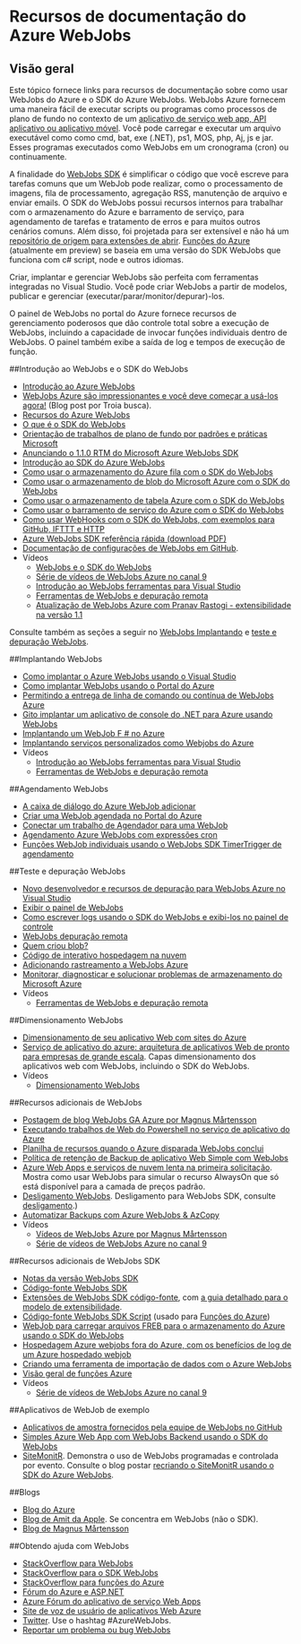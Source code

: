 <properties 
    pageTitle="Recursos de documentação do Azure WebJobs" 
    description="Recursos recomendados para aprender como usar WebJobs do Azure e o SDK do Azure WebJobs." 
    services="app-service" 
    documentationCenter=".net" 
    authors="tdykstra" 
    manager="wpickett" 
    editor="jimbe"/>

<tags 
    ms.service="app-service" 
    ms.workload="na" 
    ms.tgt_pltfrm="na" 
    ms.devlang="na" 
    ms.topic="article" 
    ms.date="10/28/2016" 
    ms.author="tdykstra"/>

# <a name="azure-webjobs-documentation-resources"></a>Recursos de documentação do Azure WebJobs

## <a name="overview"></a>Visão geral

Este tópico fornece links para recursos de documentação sobre como usar WebJobs do Azure e o SDK do Azure WebJobs. WebJobs Azure fornecem uma maneira fácil de executar scripts ou programas como processos de plano de fundo no contexto de um [aplicativo de serviço web app, API aplicativo ou aplicativo móvel](../app-service/app-service-value-prop-what-is.md). Você pode carregar e executar um arquivo executável como como cmd, bat, exe (.NET), ps1, MOS, php, Aj, js e jar. Esses programas executados como WebJobs em um cronograma (cron) ou continuamente.

A finalidade do [WebJobs SDK](websites-webjobs-resources.md) é simplificar o código que você escreve para tarefas comuns que um WebJob pode realizar, como o processamento de imagens, fila de processamento, agregação RSS, manutenção de arquivo e enviar emails. O SDK do WebJobs possui recursos internos para trabalhar com o armazenamento do Azure e barramento de serviço, para agendamento de tarefas e tratamento de erros e para muitos outros cenários comuns. Além disso, foi projetada para ser extensível e não há um [repositório de origem para extensões de abrir](https://github.com/Azure/azure-webjobs-sdk-extensions/wiki/Binding-Extensions-Overview). [Funções do Azure](../azure-functions/functions-overview.md) (atualmente em preview) se baseia em uma versão do SDK WebJobs que funciona com c# script, node e outros idiomas. 

Criar, implantar e gerenciar WebJobs são perfeita com ferramentas integradas no Visual Studio. Você pode criar WebJobs a partir de modelos, publicar e gerenciar (executar/parar/monitor/depurar)-los. 

O painel de WebJobs no portal do Azure fornece recursos de gerenciamento poderosos que dão controle total sobre a execução de WebJobs, incluindo a capacidade de invocar funções individuais dentro de WebJobs. O painel também exibe a saída de log e tempos de execução de função. 

##<a name="getstarted"></a>Introdução ao WebJobs e o SDK do WebJobs

* [Introdução ao Azure WebJobs](http://www.hanselman.com/blog/IntroducingWindowsAzureWebJobs.aspx)
* [WebJobs Azure são impressionantes e você deve começar a usá-los agora!](http://www.troyhunt.com/2015/01/azure-webjobs-are-awesome-and-you.html) (Blog post por Troia busca).
* [Recursos do Azure WebJobs](/blog/2014/10/22/webjobs-goes-into-full-production/)
* [O que é o SDK do WebJobs](websites-dotnet-webjobs-sdk.md)
* [Orientação de trabalhos de plano de fundo por padrões e práticas Microsoft](/documentation/articles/best-practices-background-jobs/)
* [Anunciando o 1.1.0 RTM do Microsoft Azure WebJobs SDK](/blog/azure-webjobs-sdk-1-1-0-rtm/)
* [Introdução ao SDK do Azure WebJobs](websites-dotnet-webjobs-sdk-get-started.md)
* [Como usar o armazenamento do Azure fila com o SDK do WebJobs](websites-dotnet-webjobs-sdk-storage-queues-how-to.md)
* [Como usar o armazenamento de blob do Microsoft Azure com o SDK do WebJobs](websites-dotnet-webjobs-sdk-storage-blobs-how-to.md)
* [Como usar o armazenamento de tabela Azure com o SDK do WebJobs](websites-dotnet-webjobs-sdk-storage-tables-how-to.md)
* [Como usar o barramento de serviço do Azure com o SDK do WebJobs](websites-dotnet-webjobs-sdk-service-bus.md)
* [Como usar WebHooks com o SDK do WebJobs, com exemplos para GitHub, IFTTT e HTTP](https://github.com/Azure/azure-webjobs-sdk-extensions/wiki/WebHooks-Walkthrough)
* [Azure WebJobs SDK referência rápida (download PDF)](http://go.microsoft.com/fwlink/?LinkID=524028&clcid=0x409)
* [Documentação de configurações de WebJobs em GitHub](https://github.com/projectkudu/kudu/wiki/Web-jobs).
* Vídeos
    * [WebJobs e o SDK do WebJobs](http://channel9.msdn.com/Shows/Cloud+Cover/Episode-153-WebJobs-with-Pranav-Rastogi?utm_source=dlvr.it&utm_medium=twitter)
    * [Série de vídeos de WebJobs Azure no canal 9](http://channel9.msdn.com/Tags/azurefridaywebjobs)
    * [Introdução ao WebJobs ferramentas para Visual Studio](http://channel9.msdn.com/Shows/Web+Camps+TV/Introducing-WebJobs-Tooling-for-Visual-Studio-with-Brady-Gaster) 
    * [Ferramentas de WebJobs e depuração remota](http://channel9.msdn.com/Shows/Web+Camps+TV/WebJobs-GA-Series-Episode-1-WebJobs-Tooling-with-Brady-Gaster)
    * [Atualização de WebJobs Azure com Pranav Rastogi - extensibilidade na versão 1.1](https://channel9.msdn.com/Shows/Cloud+Cover/Episode-183-Azure-WebJobs-Update-with-Pranav-Rastogi)

Consulte também as seções a seguir no [WebJobs Implantando](#deploy) e [teste e depuração WebJobs](#debug).

##<a name="deploy"></a>Implantando WebJobs

* [Como implantar o Azure WebJobs usando o Visual Studio](websites-dotnet-deploy-webjobs.md)
* [Como implantar WebJobs usando o Portal do Azure](web-sites-create-web-jobs.md)
* [Permitindo a entrega de linha de comando ou contínua de WebJobs Azure](https://azure.microsoft.com/blog/2014/08/18/enabling-command-line-or-continuous-delivery-of-azure-webjobs/)
* [Gito implantar um aplicativo de console do .NET para Azure usando WebJobs](http://blog.amitapple.com/post/73574681678/git-deploy-console-app/)
* [Implantando um WebJob F # no Azure](http://blogs.msdn.com/b/dave_crooks_dev_blog/archive/2015/02/18/deploying-f-web-job-to-azure.aspx)
* [Implantando serviços personalizados como Webjobs do Azure](http://withouttheloop.com/articles/2015-06-23-deploying-custom-services-as-azure-webjobs/)
* Vídeos
    * [Introdução ao WebJobs ferramentas para Visual Studio](http://channel9.msdn.com/Shows/Web+Camps+TV/Introducing-WebJobs-Tooling-for-Visual-Studio-with-Brady-Gaster) 
    * [Ferramentas de WebJobs e depuração remota](http://channel9.msdn.com/Shows/Web+Camps+TV/WebJobs-GA-Series-Episode-1-WebJobs-Tooling-with-Brady-Gaster) 

##<a name="schedule"></a>Agendamento WebJobs

* [A caixa de diálogo do Azure WebJob adicionar](websites-dotnet-deploy-webjobs.md#configure)
* [Criar uma WebJob agendada no Portal do Azure](web-sites-create-web-jobs.md#CreateScheduled)
* [Conectar um trabalho de Agendador para uma WebJob](http://blog.davidebbo.com/2015/05/scheduled-webjob.html)
* [Agendamento Azure WebJobs com expressões cron](http://blog.amitapple.com/post/2015/06/scheduling-azure-webjobs/)
* [Funções WebJob individuais usando o WebJobs SDK TimerTrigger de agendamento](websites-dotnet-webjobs-sdk.md#schedule)

##<a name="debug"></a>Teste e depuração WebJobs

* [Novo desenvolvedor e recursos de depuração para WebJobs Azure no Visual Studio](http://blogs.msdn.com/b/webdev/archive/2014/11/12/new-developer-and-debugging-features-for-azure-webjobs-in-visual-studio.aspx)
* [Exibir o painel de WebJobs](websites-dotnet-webjobs-sdk-get-started.md#view-the-webjobs-sdk-dashboard)
* [Como escrever logs usando o SDK do WebJobs e exibi-los no painel de controle](websites-dotnet-webjobs-sdk-storage-queues-how-to.md#logs)
* [WebJobs depuração remota](web-sites-dotnet-troubleshoot-visual-studio.md#remotedebugwj)
* [Quem criou blob?](http://blogs.msdn.com/b/jmstall/archive/2014/02/19/who-wrote-that-blob.aspx) 
* [Código de interativo hospedagem na nuvem](http://blogs.msdn.com/b/jmstall/archive/2014/04/26/hosting-interactive-code-in-the-cloud.aspx)
* [Adicionando rastreamento a WebJobs Azure](http://blogs.msdn.com/b/mcsuksoldev/archive/2014/09/04/adding-trace-to-azure-web-sites-and-web-jobs.aspx)
* [Monitorar, diagnosticar e solucionar problemas de armazenamento do Microsoft Azure](../storage/storage-monitoring-diagnosing-troubleshooting.md)
* Vídeos
    * [Ferramentas de WebJobs e depuração remota](http://channel9.msdn.com/Shows/Web+Camps+TV/WebJobs-GA-Series-Episode-1-WebJobs-Tooling-with-Brady-Gaster) 

##<a name="scale"></a>Dimensionamento WebJobs

* [Dimensionamento de seu aplicativo Web com sites do Azure](http://msdn.microsoft.com/magazine/dn786914.aspx)
* [Serviço de aplicativo do azure: arquitetura de aplicativos Web de pronto para empresas de grande escala](https://channel9.msdn.com/Events/Build/2014/3-626). Capas dimensionamento dos aplicativos web com WebJobs, incluindo o SDK do WebJobs.
* Vídeos
    * [Dimensionamento WebJobs](http://channel9.msdn.com/Shows/Azure-Friday/Azure-WebJobs-105-Scaling-out-Web-Jobs)

##<a name="additional"></a>Recursos adicionais de WebJobs

* [Postagem de blog WebJobs GA Azure por Magnus Mårtensson](http://magnusmartensson.com/azure-webjobs-ga)
* [Executando trabalhos de Web do Powershell no serviço de aplicativo do Azure](http://blogs.msdn.com/b/nicktrog/archive/2014/01/22/running-powershell-web-jobs-on-azure-websites.aspx)
* [Planilha de recursos quando o Azure disparada WebJobs conclui](http://blog.amitapple.com/post/2014/03/webjobs-notification/)
* [Política de retenção de Backup de aplicativo Web Simple com WebJobs](https://azure.microsoft.com/blog/2014/04/28/simple-web-site-backup-retention-policy-with-webjobs/)
* [Azure Web Apps e serviços de nuvem lenta na primeira solicitação](http://wp.sjkp.dk/windows-azure-websites-and-cloud-services-slow-on-first-request/). Mostra como usar WebJobs para simular o recurso AlwaysOn que só está disponível para a camada de preços padrão.
* [Desligamento WebJobs](http://blog.amitapple.com/post/2014/05/webjobs-graceful-shutdown/#.U72Il_5OWUl). Desligamento para WebJobs SDK, consulte [desligamento](websites-dotnet-webjobs-sdk-storage-queues-how-to.md#graceful).)
* [Automatizar Backups com Azure WebJobs & AzCopy](http://markjbrown.com/azure-webjobs-azcopy/)
* Vídeos
    * [Vídeos de WebJobs Azure por Magnus Mårtensson](https://www.youtube.com/playlist?list=PLqp1ZOYYUSd81yEzMYLTw8cz91wx_LU9r)
    * [Série de vídeos de WebJobs Azure no canal 9](http://channel9.msdn.com/Tags/azurefridaywebjobs)

##<a name="additionalsdk"></a>Recursos adicionais de WebJobs SDK

* [Notas da versão WebJobs SDK](https://github.com/Azure/azure-webjobs-sdk/wiki/Release-Notes)
* [Código-fonte WebJobs SDK](https://github.com/Azure/azure-webjobs-sdk)
* [Extensões de WebJobs SDK código-fonte](https://github.com/Azure/azure-webjobs-sdk-extensions), com [a guia detalhado para o modelo de extensibilidade](https://github.com/Azure/azure-webjobs-sdk-extensions/wiki/Binding-Extensions-Overview).  
* [Código-fonte WebJobs SDK Script](https://github.com/Azure/azure-webjobs-sdk-script/) (usado para [Funções do Azure](../azure-functions/functions-overview.md))
* [WebJob para carregar arquivos FREB para o armazenamento do Azure usando o SDK do WebJobs](http://thenextdoorgeek.com/post/WAWS-WebJob-to-upload-FREB-files-to-Azure-Storage-using-the-WebJobs-SDK)
* [Hospedagem Azure webjobs fora do Azure, com os benefícios de log de um Azure hospedado webjob](http://bypassion.dk/?p=510)
* [Criando uma ferramenta de importação de dados com o Azure WebJobs](http://www.freshconsulting.com/building-data-import-tool-azure-webjobs/)
* [Visão geral de funções Azure](../azure-functions/functions-overview.md)
* Vídeos
    * [Série de vídeos de WebJobs Azure no canal 9](http://channel9.msdn.com/Tags/azurefridaywebjobs)

##<a name="samples"></a>Aplicativos de WebJob de exemplo

* [Aplicativos de amostra fornecidos pela equipe de WebJobs no GitHub](https://github.com/azure/azure-webjobs-sdk-samples)
* [Simples Azure Web App com WebJobs Backend usando o SDK do WebJobs](http://code.msdn.microsoft.com/Simple-Azure-Website-with-b4391eeb)
* [SiteMonitR](http://code.msdn.microsoft.com/SiteMonitR-dd4fcf77). Demonstra o uso de WebJobs programadas e controlada por evento. Consulte o blog postar [recriando o SiteMonitR usando o SDK do Azure WebJobs](http://www.bradygaster.com/post/rebuilding-the-sitemonitr-using-windows-azure-webjobs).

##<a name="blogs"></a>Blogs

* [Blog do Azure](/blog)
* [Blog de Amit da Apple](http://blog.amitapple.com/). Se concentra em WebJobs (não o SDK).
* [Blog de Magnus Mårtensson](http://magnusmartensson.com/)

##<a name="gethelp"></a>Obtendo ajuda com WebJobs

* [StackOverflow para WebJobs](http://stackoverflow.com/questions/tagged/azure-webjobs)
* [StackOverflow para o SDK WebJobs](http://stackoverflow.com/questions/tagged/azure-webjobssdk)
* [StackOverflow para funções do Azure](http://stackoverflow.com/questions/tagged/azure-functions)
* [Fórum do Azure e ASP.NET](http://forums.asp.net/1247.aspx)
* [Azure Fórum do aplicativo de serviço Web Apps](http://social.msdn.microsoft.com/Forums/azure/home?forum=windowsazurewebsitespreview)
* [Site de voz de usuário de aplicativos Web Azure](https://feedback.azure.com/forums/169385-websites/)
* [Twitter](http://twitter.com/). Use o hashtag #AzureWebJobs.
* [Reportar um problema ou bug WebJobs](https://github.com/projectkudu/kudu/wiki/Reporting-WebJobs-issues)

